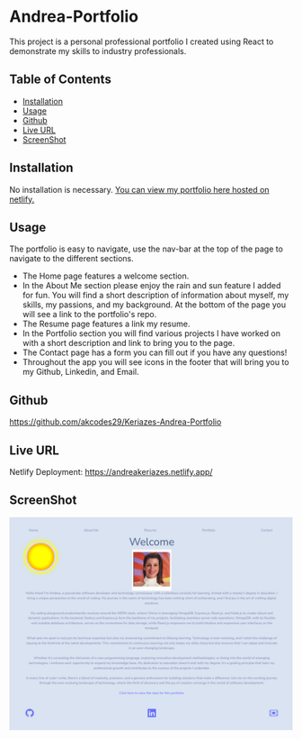 # Andrea-Portfolio
This project is a personal professional portfolio I created using React to demonstrate my skills to industry professionals.

## Table of Contents
- [Installation](#installation)
- [Usage](#usage)
- [Github](#github)
- [Live URL](#live-url)
- [ScreenShot](#screenshot)

## Installation
No installation is necessary. [You can view my portfolio here hosted on netlify.](https://andreak-portfolio.netlify.app/)

## Usage
The portfolio is easy to navigate, use the nav-bar at the top of the page to navigate to the different sections. 

* The Home page features a welcome section.
* In the About Me section please enjoy the rain and sun feature I added for fun. You will find a short description of information about myself, my skills, my passions, and my background. At the bottom of the page you will see a link to the portfolio's repo. 
* The Resume page features a link my resume.
* In the Portfolio section you will find various projects I have worked on with a short description and link to bring you to the page. 
* The Contact page has a form you can fill out if you have any questions!
* Throughout the app you will see icons in the footer that will bring you to my Github, Linkedin, and Email.

## Github 
https://github.com/akcodes29/Keriazes-Andrea-Portfolio

## Live URL
Netlify Deployment: https://andreakeriazes.netlify.app/

## ScreenShot
![Screenshot](portfolioSSreadMe.png)
